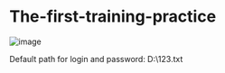 # The-first-training-practice
![image](https://user-images.githubusercontent.com/80597767/228455982-0713fdd0-f92e-44eb-88e9-a71ade7c246b.png)

Default path for login and password: D:\123.txt
